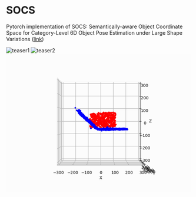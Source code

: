 # SOCS
Pytorch implementation of SOCS: Semantically-aware Object Coordinate Space for Category-Level 6D Object Pose Estimation under Large Shape Variations
([link](https://arxiv.org/abs/2303.10346))

![teaser1](pic/71b9002ada8a67abbec5b68dc28a2333.gif)
![teaser2](pic/d2171df993a2789e431c73115cda8b06.gif)
![teaser3](pic/animation.gif)